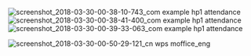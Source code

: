 
![screenshot_2018-03-30-00-38-10-743_com example hp1 attendance](https://user-images.githubusercontent.com/22625247/38134506-0c23283a-3446-11e8-9f56-7685a1fca04d.jpg)
![screenshot_2018-03-30-00-38-41-400_com example hp1 attendance](https://user-images.githubusercontent.com/22625247/38134507-0d02d8fe-3446-11e8-90d1-278c511b0591.png)
![screenshot_2018-03-30-00-39-33-063_com example hp1 attendance](https://user-images.githubusercontent.com/22625247/38134509-0e30d8d4-3446-11e8-8bcd-81f3537a95a5.png)



![screenshot_2018-03-30-00-50-29-121_cn wps moffice_eng](https://user-images.githubusercontent.com/22625247/38134514-10246ffc-3446-11e8-8256-4fdc34738b27.png)

